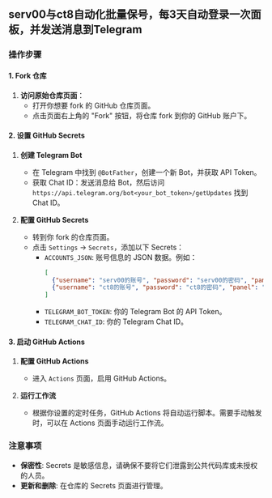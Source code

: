 ## serv00与ct8自动化批量保号，每3天自动登录一次面板，并发送消息到Telegram

### 操作步骤

#### 1. Fork 仓库

1. **访问原始仓库页面**：
    - 打开你想要 fork 的 GitHub 仓库页面。
    - 点击页面右上角的 "Fork" 按钮，将仓库 fork 到你的 GitHub 账户下。

#### 2. 设置 GitHub Secrets

1. **创建 Telegram Bot**
    - 在 Telegram 中找到 `@BotFather`，创建一个新 Bot，并获取 API Token。
    - 获取 Chat ID：发送消息给 Bot，然后访问 `https://api.telegram.org/bot<your_bot_token>/getUpdates` 找到 Chat ID。

2. **配置 GitHub Secrets**
    - 转到你 fork 的仓库页面。
    - 点击 `Settings` -> `Secrets`，添加以下 Secrets：
        - `ACCOUNTS_JSON`: 账号信息的 JSON 数据。例如：
          ```json
          [
            {"username": "serv00的账号", "password": "serv00的密码", "panel": "panel6.serv00.com"},
            {"username": "ct8的账号", "password": "ct8的密码", "panel": "panel.ct8.pl"}
          ]
          ```
        - `TELEGRAM_BOT_TOKEN`: 你的 Telegram Bot 的 API Token。
        - `TELEGRAM_CHAT_ID`: 你的 Telegram Chat ID。

#### 3. 启动 GitHub Actions

1. **配置 GitHub Actions**
    - 进入 `Actions` 页面，启用 GitHub Actions。

2. **运行工作流**
    - 根据你设置的定时任务，GitHub Actions 将自动运行脚本。需要手动触发时，可以在 Actions 页面手动运行工作流。

### 注意事项

- **保密性**: Secrets 是敏感信息，请确保不要将它们泄露到公共代码库或未授权的人员。
- **更新和删除**: 在仓库的 Secrets 页面进行管理。
